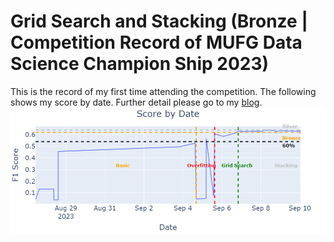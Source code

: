 # Grid Search and Stacking (Bronze | Competition Record of MUFG Data Science Champion Ship 2023)
This is the record of my first time attending the competition. The following shows my score by date. Further detail please go to my [blog](https://mao-blog.vercel.app/ML_3).
![score](score_by_date.png)

